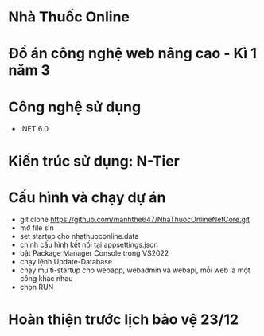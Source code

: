# Nhà Thuốc Online
# Đồ án công nghệ web nâng cao - Kì 1 năm 3
# Công nghệ sử dụng
- .NET 6.0
# Kiến trúc sử dụng: N-Tier
# Cấu hình và chạy dự án
- git clone https://github.com/manhthe647/NhaThuocOnlineNetCore.git
- mở file sln
- set startup cho nhathuoconline.data
- chỉnh cấu hình kết nối tại appsettings.json
- bật Package Manager Console trong VS2022
- chạy lệnh Update-Database
- chạy multi-startup cho webapp, webadmin và webapi, mỗi web là một cổng khác nhau
- chọn RUN
# Hoàn thiện trước lịch bảo vệ 23/12  
